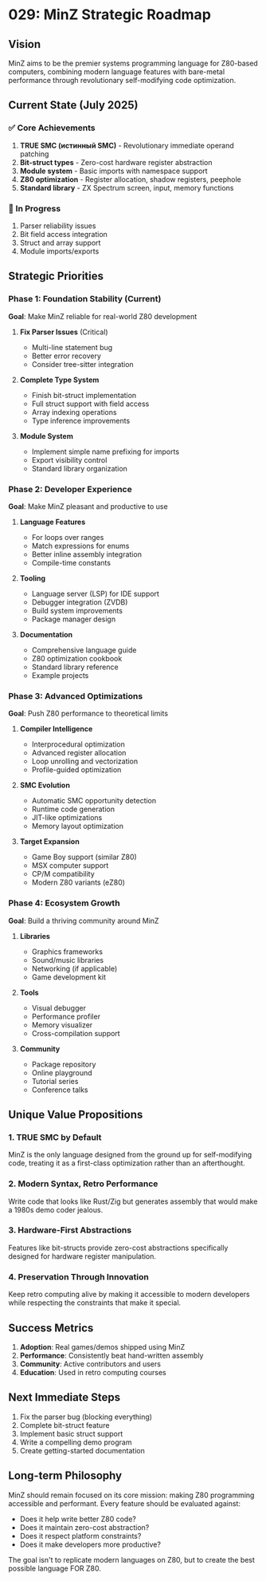 # 029: MinZ Strategic Roadmap

## Vision
MinZ aims to be the premier systems programming language for Z80-based computers, combining modern language features with bare-metal performance through revolutionary self-modifying code optimization.

## Current State (July 2025)

### ✅ Core Achievements
1. **TRUE SMC (истинный SMC)** - Revolutionary immediate operand patching
2. **Bit-struct types** - Zero-cost hardware register abstraction
3. **Module system** - Basic imports with namespace support
4. **Z80 optimization** - Register allocation, shadow registers, peephole
5. **Standard library** - ZX Spectrum screen, input, memory functions

### 🚧 In Progress
1. Parser reliability issues
2. Bit field access integration
3. Struct and array support
4. Module imports/exports

## Strategic Priorities

### Phase 1: Foundation Stability (Current)
**Goal**: Make MinZ reliable for real-world Z80 development

1. **Fix Parser Issues** (Critical)
   - Multi-line statement bug
   - Better error recovery
   - Consider tree-sitter integration

2. **Complete Type System**
   - Finish bit-struct implementation
   - Full struct support with field access
   - Array indexing operations
   - Type inference improvements

3. **Module System**
   - Implement simple name prefixing for imports
   - Export visibility control
   - Standard library organization

### Phase 2: Developer Experience
**Goal**: Make MinZ pleasant and productive to use

1. **Language Features**
   - For loops over ranges
   - Match expressions for enums
   - Better inline assembly integration
   - Compile-time constants

2. **Tooling**
   - Language server (LSP) for IDE support
   - Debugger integration (ZVDB)
   - Build system improvements
   - Package manager design

3. **Documentation**
   - Comprehensive language guide
   - Z80 optimization cookbook
   - Standard library reference
   - Example projects

### Phase 3: Advanced Optimizations
**Goal**: Push Z80 performance to theoretical limits

1. **Compiler Intelligence**
   - Interprocedural optimization
   - Advanced register allocation
   - Loop unrolling and vectorization
   - Profile-guided optimization

2. **SMC Evolution**
   - Automatic SMC opportunity detection
   - Runtime code generation
   - JIT-like optimizations
   - Memory layout optimization

3. **Target Expansion**
   - Game Boy support (similar Z80)
   - MSX computer support
   - CP/M compatibility
   - Modern Z80 variants (eZ80)

### Phase 4: Ecosystem Growth
**Goal**: Build a thriving community around MinZ

1. **Libraries**
   - Graphics frameworks
   - Sound/music libraries
   - Networking (if applicable)
   - Game development kit

2. **Tools**
   - Visual debugger
   - Performance profiler
   - Memory visualizer
   - Cross-compilation support

3. **Community**
   - Package repository
   - Online playground
   - Tutorial series
   - Conference talks

## Unique Value Propositions

### 1. **TRUE SMC by Default**
MinZ is the only language designed from the ground up for self-modifying code, treating it as a first-class optimization rather than an afterthought.

### 2. **Modern Syntax, Retro Performance**
Write code that looks like Rust/Zig but generates assembly that would make a 1980s demo coder jealous.

### 3. **Hardware-First Abstractions**
Features like bit-structs provide zero-cost abstractions specifically designed for hardware register manipulation.

### 4. **Preservation Through Innovation**
Keep retro computing alive by making it accessible to modern developers while respecting the constraints that make it special.

## Success Metrics

1. **Adoption**: Real games/demos shipped using MinZ
2. **Performance**: Consistently beat hand-written assembly
3. **Community**: Active contributors and users
4. **Education**: Used in retro computing courses

## Next Immediate Steps

1. Fix the parser bug (blocking everything)
2. Complete bit-struct feature
3. Implement basic struct support
4. Write a compelling demo program
5. Create getting-started documentation

## Long-term Philosophy

MinZ should remain focused on its core mission: making Z80 programming accessible and performant. Every feature should be evaluated against:
- Does it help write better Z80 code?
- Does it maintain zero-cost abstraction?
- Does it respect platform constraints?
- Does it make developers more productive?

The goal isn't to replicate modern languages on Z80, but to create the best possible language FOR Z80.